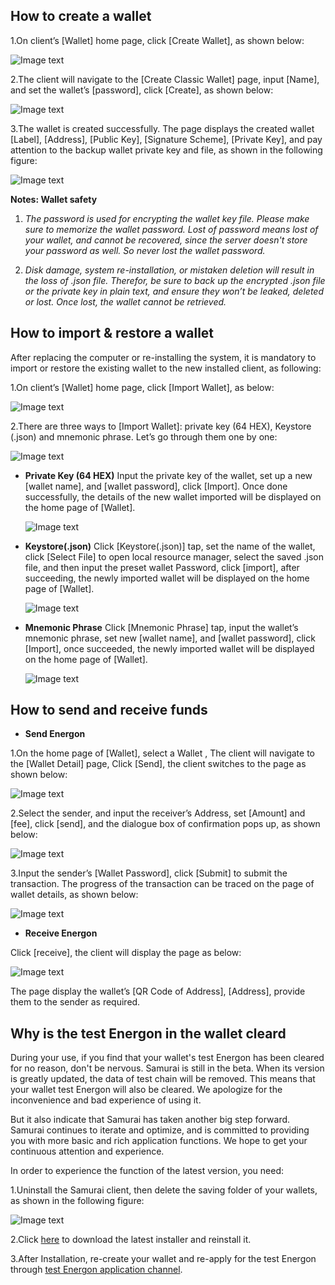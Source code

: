 
## <a name="create_wallet"></a>How to create a wallet

1.On client’s [Wallet] home page, click [Create Wallet], as shown below:

![Image text](image/Classic_wallet_creation.png)

2.The client will navigate to the [Create Classic Wallet] page, input [Name], and set the wallet’s [password], click [Create], as shown below:

![Image text](image/Wallet_info_input.png)

3.The wallet is created successfully. The page displays the created wallet [Label], [Address], [Public Key], [Signature Scheme], [Private Key], and pay attention to the backup wallet private key and file, as shown in the following figure:

![Image text](image/Wallet_success.png)

**Notes: Wallet safety**

1. *The password is used for encrypting the wallet key file. Please make sure to memorize the wallet password. Lost of password means lost of your wallet,  and cannot be recovered, since the server doesn't store your password as well. So never lost the wallet password.*

2. *Disk damage, system re-installation, or mistaken deletion will result in the loss of .json file. Therefor, be sure to back up the encrypted .json file or the private key in plain text, and ensure they won’t be leaked, deleted or lost. Once lost, the wallet cannot be retrieved.*


## <a name="import_wallet"></a>How to import & restore a wallet

 After replacing the computer or re-installing the system, it is mandatory to import or restore the existing wallet to the new installed client, as following: 

1.On client’s [Wallet] home page, click [Import Wallet], as below:

![Image text](image/Wallet_importation.png)

2.There are three ways to [Import Wallet]: private key (64 HEX), Keystore (.json) and mnemonic phrase. Let’s go through them one by one:

![Image text](image/Three_type_importation.png)

- **Private Key (64 HEX)**
Input the private key of the wallet, set up a new [wallet name], and [wallet password], click [Import]. Once done successfully, the details of the new wallet imported will be displayed on the home page of [Wallet].

  ![Image text](image/Private_key_HEX.png)

- **Keystore(.json)**
Click [Keystore(.json)] tap,  set the name of the wallet, click [Select File] to open local resource manager, select the saved .json file, and then input the preset wallet Password, click [import], after succeeding, the newly imported wallet will be displayed on the home page of [Wallet]. 

    ![Image text](image/Private_key_keystore.png)

- **Mnemonic Phrase**
Click [Mnemonic Phrase] tap, input the wallet’s mnemonic phrase, set new [wallet name], and [wallet password], click [Import], once succeeded, the newly imported wallet will be displayed on the home page of [Wallet]. 

    ![Image text](image/Private_key_Mnemonic_phrase.png)


## <a name="send_recv_atp"></a>How to send and receive funds

- **Send Energon**

1.On the home page of [Wallet], select a  Wallet , The client will navigate to the [Wallet Detail] page, Click [Send], the client switches to the page as shown below:

![Image text](image/Send_wallet.png)

2.Select the sender, and input the receiver’s Address, set [Amount] and [fee], click [send], and the dialogue box of confirmation pops up, as shown below:

![Image text](image/Send_confirm-wallet.png)

3.Input the sender’s [Wallet Password], click [Submit] to submit the transaction. The progress of the transaction can be traced on the page of wallet details, as shown below:

![Image text](image/Wallet_detail_transactions.png)

- **Receive Energon**

Click [receive], the client will display the page as below:

![Image text](image/QR_code.png)

The page display the wallet’s [QR Code of Address], [Address], provide them to the sender as required.

## <a name="why_is_cleard"></a>Why is the test Energon in the wallet cleard

During your use, if you find that your wallet's test Energon has been cleared for no reason, don't be nervous. Samurai is still in the beta. When its version is greatly updated, the data of test chain will be removed. This means that your wallet test Energon will also be cleared. We apologize for the inconvenience and bad experience of using it.

But it also indicate that Samurai has taken another big step forward. Samurai continues to iterate and optimize, and is committed to providing you with more basic and rich application functions. We hope to get your continuous attention and experience.

In order to experience the function of the latest version, you need:

1.Uninstall the Samurai client, then delete the saving folder of your wallets, as shown in the following figure:

![Image text](image/Keystore_address.png)

2.Click [here](https://download.platon.network/0.3/samurai-windows-x86_64-0.3.0.zip) to download the latest installer and reinstall it.

3.After Installation, re-create your wallet and re-apply for the test Energon through [test Energon application channel](https://developer.platon.network/#/).


